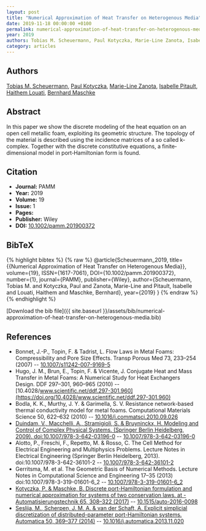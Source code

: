 ```yaml
---
layout: post
title: "Numerical Approximation of Heat Transfer on Heterogenous Media"
date: 2019-11-18 00:00:00 +0100
permalink: numerical-approximation-of-heat-transfer-on-heterogenous-media
year: 2019
authors: Tobias M. Scheuermann, Paul Kotyczka, Marie-Line Zanota, Isabelle Pitault, Haithem Louati, Bernhard Maschke
category: articles
---
```

 
## Authors
[Tobias M. Scheuermann](authors/tobias-m-scheuermann), [Paul Kotyczka](authors/paul-kotyczka), [Marie-Line Zanota](authors/marie-line-zanota), [Isabelle Pitault](authors/isabelle-pitault), [Haithem Louati](authors/haithem-louati), [Bernhard Maschke](authors/bernhard-maschke)
 
## Abstract
In this paper we show the discrete modeling of the heat equation on an open cell metallic foam, exploiting its geometric structure. The topology of the material is described using the incidence matrices of a so called k‐complex. Together with the discrete constitutive equations, a finite‐dimensional model in port‐Hamiltonian form is found.
 
## Citation
- **Journal:** PAMM
- **Year:** 2019
- **Volume:** 19
- **Issue:** 1
- **Pages:** 
- **Publisher:** Wiley
- **DOI:** [10.1002/pamm.201900372](https://doi.org/10.1002/pamm.201900372)
 
## BibTeX
{% highlight bibtex %}
{% raw %}
@article{Scheuermann_2019,
  title={{Numerical Approximation of Heat Transfer on Heterogenous Media}},
  volume={19},
  ISSN={1617-7061},
  DOI={10.1002/pamm.201900372},
  number={1},
  journal={PAMM},
  publisher={Wiley},
  author={Scheuermann, Tobias M. and Kotyczka, Paul and Zanota, Marie-Line and Pitault, Isabelle and Louati, Haithem and Maschke, Bernhard},
  year={2019}
}
{% endraw %}
{% endhighlight %}
 
[Download the bib file]({{ site.baseurl }}/assets/bib/numerical-approximation-of-heat-transfer-on-heterogenous-media.bib)
 
## References
- Bonnet, J.-P., Topin, F. & Tadrist, L. Flow Laws in Metal Foams: Compressibility and Pore Size Effects. Transp Porous Med 73, 233–254 (2007) -- [10.1007/s11242-007-9169-5](https://doi.org/10.1007/s11242-007-9169-5)
- Hugo, J. M., Brun, E., Topin, F. & Vicente, J. Conjugate Heat and Mass Transfer in Metal Foams: A Numerical Study for Heat Exchangers Design. DDF 297–301, 960–965 (2010) -- [10.4028/www.scientific.net/ddf.297-301.960](https://doi.org/10.4028/www.scientific.net/ddf.297-301.960)
- Bodla, K. K., Murthy, J. Y. & Garimella, S. V. Resistance network-based thermal conductivity model for metal foams. Computational Materials Science 50, 622–632 (2010) -- [10.1016/j.commatsci.2010.09.026](https://doi.org/10.1016/j.commatsci.2010.09.026)
- [Duindam, V., Macchelli, A., Stramigioli, S. & Bruyninckx, H. Modeling and Control of Complex Physical Systems. (Springer Berlin Heidelberg, 2009). doi:10.1007/978-3-642-03196-0](modeling-and-control-of-complex-physical-systems) -- [10.1007/978-3-642-03196-0](https://doi.org/10.1007/978-3-642-03196-0)
- Alotto, P., Freschi, F., Repetto, M. & Rosso, C. The Cell Method for Electrical Engineering and Multiphysics Problems. Lecture Notes in Electrical Engineering (Springer Berlin Heidelberg, 2013). doi:10.1007/978-3-642-36101-2 -- [10.1007/978-3-642-36101-2](https://doi.org/10.1007/978-3-642-36101-2)
- Gerritsma, M. et al. The Geometric Basis of Numerical Methods. Lecture Notes in Computational Science and Engineering 17–35 (2013) doi:10.1007/978-3-319-01601-6_2 -- [10.1007/978-3-319-01601-6_2](https://doi.org/10.1007/978-3-319-01601-6_2)
- [Kotyczka, P. & Maschke, B. Discrete port-Hamiltonian formulation and numerical approximation for systems of two conservation laws. at - Automatisierungstechnik 65, 308–322 (2017)](discrete-port-hamiltonian-formulation-and-numerical-approximation-for-systems-of-two-conservation-laws) -- [10.1515/auto-2016-0098](https://doi.org/10.1515/auto-2016-0098)
- [Seslija, M., Scherpen, J. M. A. & van der Schaft, A. Explicit simplicial discretization of distributed-parameter port-Hamiltonian systems. Automatica 50, 369–377 (2014)](explicit-simplicial-discretization-of-distributed-parameter-port-hamiltonian-systems) -- [10.1016/j.automatica.2013.11.020](https://doi.org/10.1016/j.automatica.2013.11.020)

